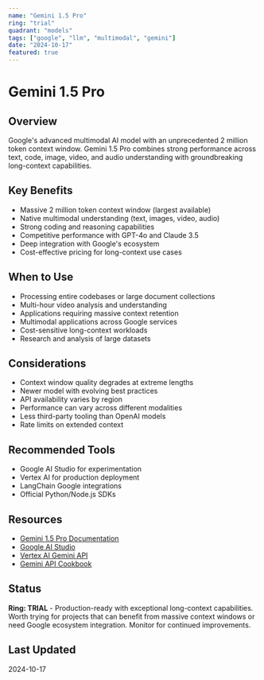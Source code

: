 ```yaml
---
name: "Gemini 1.5 Pro"
ring: "trial"
quadrant: "models"
tags: ["google", "llm", "multimodal", "gemini"]
date: "2024-10-17"
featured: true
---
```


# Gemini 1.5 Pro

## Overview
Google's advanced multimodal AI model with an unprecedented 2 million token context window. Gemini 1.5 Pro combines strong performance across text, code, image, video, and audio understanding with groundbreaking long-context capabilities.

## Key Benefits
- Massive 2 million token context window (largest available)
- Native multimodal understanding (text, images, video, audio)
- Strong coding and reasoning capabilities
- Competitive performance with GPT-4o and Claude 3.5
- Deep integration with Google's ecosystem
- Cost-effective pricing for long-context use cases

## When to Use
- Processing entire codebases or large document collections
- Multi-hour video analysis and understanding
- Applications requiring massive context retention
- Multimodal applications across Google services
- Cost-sensitive long-context workloads
- Research and analysis of large datasets

## Considerations
- Context window quality degrades at extreme lengths
- Newer model with evolving best practices
- API availability varies by region
- Performance can vary across different modalities
- Less third-party tooling than OpenAI models
- Rate limits on extended context

## Recommended Tools
- Google AI Studio for experimentation
- Vertex AI for production deployment
- LangChain Google integrations
- Official Python/Node.js SDKs

## Resources
- [Gemini 1.5 Pro Documentation](https://ai.google.dev/models/gemini)
- [Google AI Studio](https://aistudio.google.com/)
- [Vertex AI Gemini API](https://cloud.google.com/vertex-ai/docs/generative-ai/model-reference/gemini)
- [Gemini API Cookbook](https://github.com/google-gemini/cookbook)

## Status
**Ring: TRIAL** - Production-ready with exceptional long-context capabilities. Worth trying for projects that can benefit from massive context windows or need Google ecosystem integration. Monitor for continued improvements.

## Last Updated
2024-10-17

